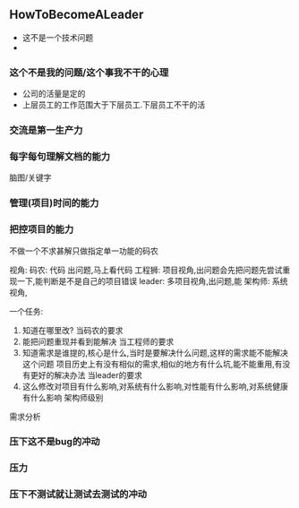 HowToBecomeALeader
-----

* 这不是一个技术问题
*

### 这个不是我的问题/这个事我不干的心理
* 公司的活量是定的
* 上层员工的工作范围大于下层员工.下层员工不干的活
### 交流是第一生产力

### 每字每句理解文档的能力
脑图/关键字

### 管理(项目)时间的能力

### 把控项目的能力

不做一个不求甚解只做指定单一功能的码农

视角:
码农: 代码 出问题,马上看代码
工程狮: 项目视角,出问题会先把问题先尝试重现一下,能判断是不是自己的项目错误
leader: 多项目视角,出问题,能
架构师: 系统视角,

一个任务:
1. 知道在哪里改?   当码农的要求
2. 能把问题重现并看到能解决   当工程师的要求
3. 知道需求是谁提的,核心是什么,当时是要解决什么问题,这样的需求能不能解决这个问题
   项目历史上有没有相似的需求,相似的地方有什么坑,能不能重用,有没有更好的解决办法 当leader的要求
4. 这么修改对项目有什么影响,对系统有什么影响,对性能有什么影响,对系统健康有什么影响 架构师级别

需求分析

### 压下这不是bug的冲动

### 压力

### 压下不测试就让测试去测试的冲动
